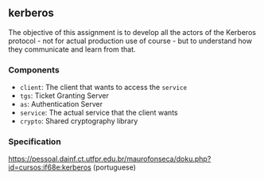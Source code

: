 ## kerberos

The objective of this assignment is to develop all the actors of the Kerberos protocol -
not for actual production use of course - but to understand how they communicate and learn from
that.

### Components
- `client`: The client that wants to access the `service`
- `tgs`: Ticket Granting Server
- `as`: Authentication Server
- `service`: The actual service that the client wants
- `crypto`: Shared cryptography library

### Specification
https://pessoal.dainf.ct.utfpr.edu.br/maurofonseca/doku.php?id=cursos:if68e:kerberos
(portuguese)

